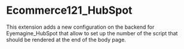 
# Ecommerce121_HubSpot

This extension adds a new configuration on the backend for Eyemagine_HubSpot that allow
to set up the number of the script that should be rendered at the end of the body page.
